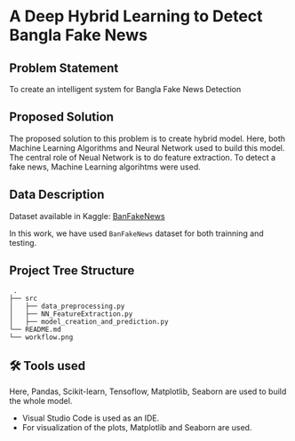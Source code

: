 # A Deep Hybrid Learning to Detect Bangla Fake News

## Problem Statement
To create an intelligent system for Bangla Fake News Detection

## Proposed Solution
The proposed solution to this problem is to create hybrid model. Here, both Machine Learning Algorithms and Neural Network used to build this model. The central role of Neual Network is to do feature extraction. To detect a fake news, Machine Learning algorihtms were used.

## Data Description
Dataset available in Kaggle: [BanFakeNews](https://www.kaggle.com/cryptexcode/banfakenews)

In this work, we have used `BanFakeNews` dataset for both trainning and testing.

## Project Tree Structure
```
 .
├── src
│   ├── data_preprocessing.py
│   ├── NN_FeatureExtraction.py
│   ├── model_creation_and_prediction.py
└── README.md
└── workflow.png
```

## 🛠 Tools used

Here, Pandas, Scikit-learn, Tensoflow, Matplotlib, Seaborn are used to build the whole model.

- Visual Studio Code is used as an IDE.
- For visualization of the plots, Matplotlib and Seaborn are used.
